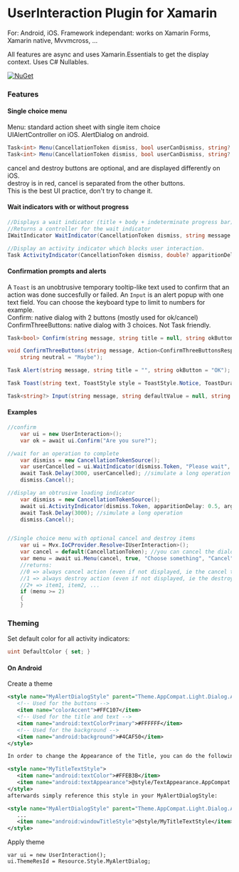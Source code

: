 UserInteraction Plugin for Xamarin
==================================

For: Android, iOS.
Framework independant: works on Xamarin Forms, Xamarin native, Mvvmcross, ...

All features are async and uses Xamarin.Essentials to get the display context.
Uses C# Nullables.

[![NuGet](https://img.shields.io/nuget/v/Vapolia.UserInteraction.svg?style=for-the-badge)](https://www.nuget.org/packages/Vapolia.UserInteraction/)

### Features

#### Single choice menu
Menu: standard action sheet with single item choice  
UIAlertController on iOS. AlertDialog on android.


```csharp
Task<int> Menu(CancellationToken dismiss, bool userCanDismiss, string? title, string description, int defaultActionIndex, string cancelButton, string destroyButton, params string[] otherButtons);
Task<int> Menu(CancellationToken dismiss, bool userCanDismiss, string? title, string cancelButton, string? destroyButton, params string[] otherButtons);
```
cancel and destroy buttons are optional, and are displayed differently on iOS.  
destroy is in red, cancel is separated from the other buttons.  
This is the best UI practice, don't try to change it. 


#### Wait indicators with or without progress
```csharp
//Displays a wait indicator (title + body + indeterminate progress bar)
//Returns a controller for the wait indicator
IWaitIndicator WaitIndicator(CancellationToken dismiss, string message = null, string title=null, int? displayAfterSeconds = null, bool userCanDismiss = true);

//Display an activity indicator which blocks user interaction.
Task ActivityIndicator(CancellationToken dismiss, double? apparitionDelay = null, uint? argbColor = null);
```

#### Confirmation prompts and alerts

A `Toast` is an unobtrusive temporary tooltip-like text used to confirm that an action was done succesfully or failed.
An `Input` is an alert popup with one text field. You can choose the keyboard type to limit to numbers for example.  
Confirm: native dialog with 2 buttons (mostly used for ok/cancel)  
ConfirmThreeButtons: native dialog with 3 choices. Not Task friendly.

```csharp
Task<bool> Confirm(string message, string title = null, string okButton = "OK", string cancelButton = "Cancel", CancellationToken? dismiss = null);

void ConfirmThreeButtons(string message, Action<ConfirmThreeButtonsResponse> answer, string title = null, string positive = "Yes", string negative = "No",
    string neutral = "Maybe");

Task Alert(string message, string title = "", string okButton = "OK");

Task Toast(string text, ToastStyle style = ToastStyle.Notice, ToastDuration duration = ToastDuration.Normal, ToastPosition position = ToastPosition.Bottom, int positionOffset = 20, CancellationToken? dismiss = null);

Task<string?> Input(string message, string defaultValue = null, string placeholder = null, string title = null, string okButton = "OK", string cancelButton = "Cancel", FieldType fieldType = FieldType.Default, int maxLength = 0);
```

#### Examples
```csharp
//confirm
	var ui = new UserInteraction>();
	var ok = await ui.Confirm("Are you sure?");

//wait for an operation to complete
    var dismiss = new CancellationTokenSource();
    var userCancelled = ui.WaitIndicator(dismiss.Token, "Please wait", "Loggin in");
    await Task.Delay(3000, userCancelled); //simulate a long operation
    dismiss.Cancel();

//display an obtrusive loading indicator
    var dismiss = new CancellationTokenSource();
	await ui.ActivityIndicator(dismiss.Token, apparitionDelay: 0.5, argbColor: (uint)0xFFFFFF);
    await Task.Delay(3000); //simulate a long operation
    dismiss.Cancel();


//Single choice menu with optional cancel and destroy items
	var ui = Mvx.IoCProvider.Resolve<IUserInteraction>();
    var cancel = default(CancellationToken); //you can cancel the dialog programatically. Menu will return 0.
    var menu = await ui.Menu(cancel, true, "Choose something", "Cancel", null, "item1", "item2"); //You can add as many items as your want
    //returns:
    //0 => always cancel action (even if not displayed, ie the cancel text is null)
    //1 => always destroy action (even if not displayed, ie the destroy text is null)
    //2+ => item1, item2, ...
    if (menu >= 2)
	{
	}
```

### Theming

Set default color for all activity indicators:

```csharp
uint DefaultColor { set; }
```

#### On Android

Create a theme

```xml
<style name="MyAlertDialogStyle" parent="Theme.AppCompat.Light.Dialog.Alert">
   <!-- Used for the buttons -->
   <item name="colorAccent">#FFC107</item>
   <!-- Used for the title and text -->
   <item name="android:textColorPrimary">#FFFFFF</item>
   <!-- Used for the background -->
   <item name="android:background">#4CAF50</item>
</style>

In order to change the Appearance of the Title, you can do the following. First add a new style:

<style name="MyTitleTextStyle">
   <item name="android:textColor">#FFEB3B</item>
   <item name="android:textAppearance">@style/TextAppearance.AppCompat.Title</item>
</style>
afterwards simply reference this style in your MyAlertDialogStyle:

<style name="MyAlertDialogStyle" parent="Theme.AppCompat.Light.Dialog.Alert">
   ...
   <item name="android:windowTitleStyle">@style/MyTitleTextStyle</item>
</style>    
```

Apply theme

```
var ui = new UserInteraction();
ui.ThemeResId = Resource.Style.MyAlertDialog;
```

